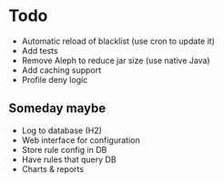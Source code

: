 # Todo

- Automatic reload of blacklist (use cron to update it)
- Add tests
- Remove Aleph to reduce jar size (use native Java)
- Add caching support
- Profile deny logic

## Someday maybe

- Log to database (H2)
- Web interface for configuration
- Store rule config in DB
- Have rules that query DB
- Charts & reports
